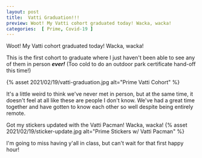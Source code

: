 ```yaml
---
layout: post
title:  Vatti Graduation!!!
preview: Woot! My Vatti cohort graduated today! Wacka, wacka!   
categories:  [ Prime, Covid-19 ]
---
```


Woot! My Vatti cohort graduated today! Wacka, wacka!  

This is the first cohort to graduate where I just haven't been able to see any of them in person __*ever!*__ (Too cold to do an outdoor park certificate hand-off this time!)

{% asset 2021/02/19/vatti-graduation.jpg alt="Prime Vatti Cohort" %}

It's a little weird to think we've never met in person, but at the same time, it doesn't feel at all like these are people I don't know. We've had a great time together and have gotten to know each other so well despite being entirely remote.  

Got my stickers updated with the Vatti Pacman! Wacka, wacka!
{% asset 2021/02/19/sticker-update.jpg alt="Prime Stickers w/ Vatti Pacman" %}

I'm going to miss having y'all in class, but can't wait for that first happy hour!